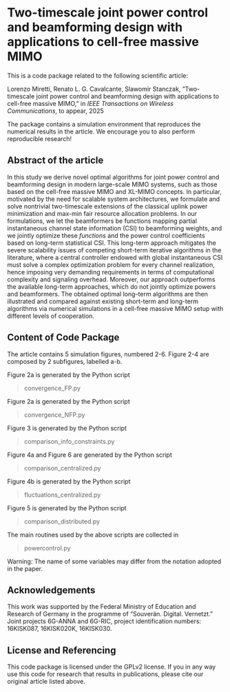 # Two-timescale joint power control and beamforming design with applications to cell-free massive MIMO

This is a code package related to the following scientific article:

Lorenzo Miretti, Renato L. G. Cavalcante, Slawomir Stanczak, “Two-timescale joint power control and beamforming design with applications to cell-free massive MIMO,” in *IEEE Transactions on Wireless Communications*, to appear, 2025

The package contains a simulation environment that reproduces the numerical results in the article. We encourage you to also perform reproducible research!

## Abstract of the article

In this study we derive novel optimal algorithms for joint power control and beamforming design in modern large-scale MIMO systems, such as those based on the cell-free massive MIMO and XL-MIMO concepts. In particular, motivated by the need for scalable system architectures, we formulate and solve nontrivial two-timescale extensions of the classical uplink power minimization and max-min fair resource allocation problems. In our formulations, we let the beamformers be functions mapping partial instantaneous channel state information (CSI) to beamforming weights, and we jointly optimize these *functions* and the power control coefficients based on long-term statistical CSI. This long-term approach mitigates the severe scalability issues of competing short-term iterative algorithms in the literature, where a central controller endowed with global instantaneous CSI must solve a complex optimization problem for every channel realization, hence imposing very demanding requirements in terms of computational complexity and signaling overhead. Moreover, our approach outperforms the available long-term approaches, which do not jointly optimize powers and beamformers. The obtained optimal long-term algorithms are then illustrated and compared against existing short-term and long-term algorithms via numerical simulations in a cell-free massive MIMO setup with different levels of cooperation. 

## Content of Code Package

The article contains 5 simulation figures, numbered 2-6. Figure 2-4 are composed by 2 subfigures, labelled a-b.

Figure 2a is generated by the Python script 
> convergence_FP.py

Figure 2a is generated by the Python script 
> convergence_NFP.py

Figure 3 is generated by the Python script 
> comparison_info_constraints.py

Figure 4a and Figure 6 are generated by the Python script 
> comparison_centralized.py

Figure 4b is generated by the Python script
> fluctuations_centralized.py

Figure 5 is generated by the Python script 
> comparison_distributed.py

The main routines used by the above scripts are collected in 
> powercontrol.py

Warning: The name of some variables may differ from the notation adopted in the paper. 

## Acknowledgements

This work was supported by the Federal Ministry of Education and Research of Germany in the programme of “Souverän. Digital. Vernetzt.” Joint projects 6G-ANNA and 6G-RIC, project identification numbers: 16KISK087, 16KISK020K, 16KISK030.

## License and Referencing

This code package is licensed under the GPLv2 license. If you in any way use this code for research that results in publications, please cite our original article listed above.